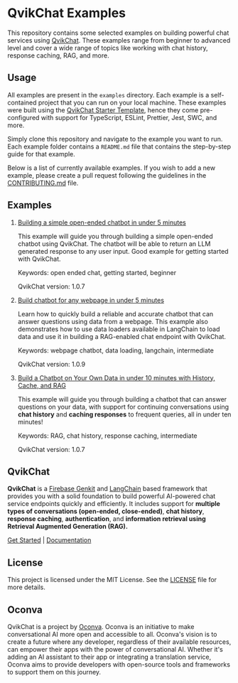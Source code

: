 # QvikChat Examples

This repository contains some selected examples on building powerful chat services using [QvikChat](https://qvikchat.pkural.ca/). These examples range from beginner to advanced level and cover a wide range of topics like working with chat history, response caching, RAG, and more.

## Usage

All examples are present in the `examples` directory. Each example is a self-contained project that you can run on your local machine. These examples were built using the [QvikChat Starter Template](https://github.com/oconva/qvikchat-starter-template), hence they come pre-configured with support for TypeScript, ESLint, Prettier, Jest, SWC, and more.

Simply clone this repository and navigate to the example you want to run. Each example folder contains a `README.md` file that contains the step-by-step guide for that example.

Below is a list of currently available examples. If you wish to add a new example, please create a pull request following the guidelines in the [CONTRIBUTING.md](CONTRIBUTING.md) file.

## Examples

1. [Building a simple open-ended chatbot in under 5 minutes](/examples/simple-open-ended-chatbot)

    This example will guide you through building a simple open-ended chatbot using QvikChat. The chatbot will be able to return an LLM generated response to any user input. Good example for getting started with QvikChat.

    Keywords: open ended chat, getting started, beginner

    QvikChat version: 1.0.7

2. [Build chatbot for any webpage in under 5 minutes](/examples/rag-chat-webpage)

    Learn how to quickly build a reliable and accurate chatbot that can answer questions using data from a webpage. This example also demonstrates how to use data loaders available in LangChain to load data and use it in building a RAG-enabled chat endpoint with QvikChat.

    Keywords: webpage chatbot, data loading, langchain, intermediate

    QvikChat version: 1.0.9 

3. [Build a Chatbot on Your Own Data in under 10 minutes with History, Cache, and RAG](/examples/chatbot-on-your-own-data)

    This example will guide you through building a chatbot that can answer questions on your data, with support for continuing conversations using **chat history** and **caching responses** to frequent queries, all in under ten minutes!

    Keywords: RAG, chat history, response caching, intermediate

    QvikChat version: 1.0.7

## QvikChat

**QvikChat** is a [Firebase Genkit](https://github.com/firebase/genkit) and [LangChain](https://js.langchain.com/v0.2/docs/introduction/) based framework that provides you with a solid foundation to build powerful AI-powered chat service endpoints quickly and efficiently. It includes support for **multiple types of conversations (open-ended, close-ended)**, **chat history**, **response caching**, **authentication**, and **information retrieval using Retrieval Augmented Generation (RAG).**

[Get Started](https://qvikchat.pkural.ca/getting-started) | [Documentation](https://qvikchat.pkural.ca)

## License

This project is licensed under the MIT License. See the [LICENSE](LICENSE) file for more details.

## Oconva

QvikChat is a project by [Oconva](https://github.com/oconva). Oconva is an initiative to make conversational AI more open and accessible to all. Oconva's vision is to create a future where any developer, regardless of their available resources, can empower their apps with the power of conversational AI. Whether it's adding an AI assistant to their app or integrating a translation service, Oconva aims to provide developers with open-source tools and frameworks to support them on this journey.
